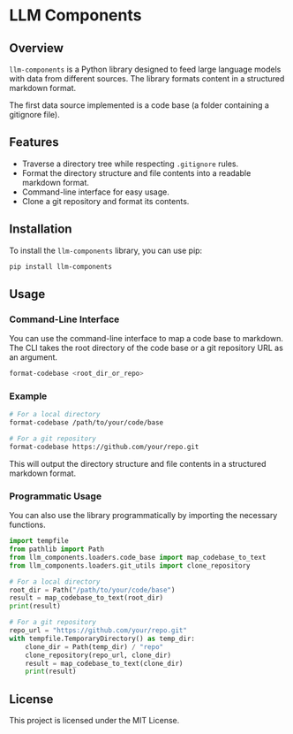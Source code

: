 # LLM Components

## Overview

`llm-components` is a Python library designed to feed large language models with data from different sources. The library formats content in a structured markdown format.

The first data source implemented is a code base (a folder containing a gitignore file).

## Features

- Traverse a directory tree while respecting `.gitignore` rules.
- Format the directory structure and file contents into a readable markdown format.
- Command-line interface for easy usage.
- Clone a git repository and format its contents.

## Installation
To install the `llm-components` library, you can use pip:
```sh
pip install llm-components
```

## Usage

### Command-Line Interface

You can use the command-line interface to map a code base to markdown. The CLI takes the root directory of the code base or a git repository URL as an argument.

```sh
format-codebase <root_dir_or_repo>
```

### Example

```sh
# For a local directory
format-codebase /path/to/your/code/base

# For a git repository
format-codebase https://github.com/your/repo.git
```

This will output the directory structure and file contents in a structured markdown format.

### Programmatic Usage

You can also use the library programmatically by importing the necessary functions.

```python
import tempfile
from pathlib import Path
from llm_components.loaders.code_base import map_codebase_to_text
from llm_components.loaders.git_utils import clone_repository

# For a local directory
root_dir = Path("/path/to/your/code/base")
result = map_codebase_to_text(root_dir)
print(result)

# For a git repository
repo_url = "https://github.com/your/repo.git"
with tempfile.TemporaryDirectory() as temp_dir:
    clone_dir = Path(temp_dir) / "repo"
    clone_repository(repo_url, clone_dir)
    result = map_codebase_to_text(clone_dir)
    print(result)
```

## License

This project is licensed under the MIT License.
